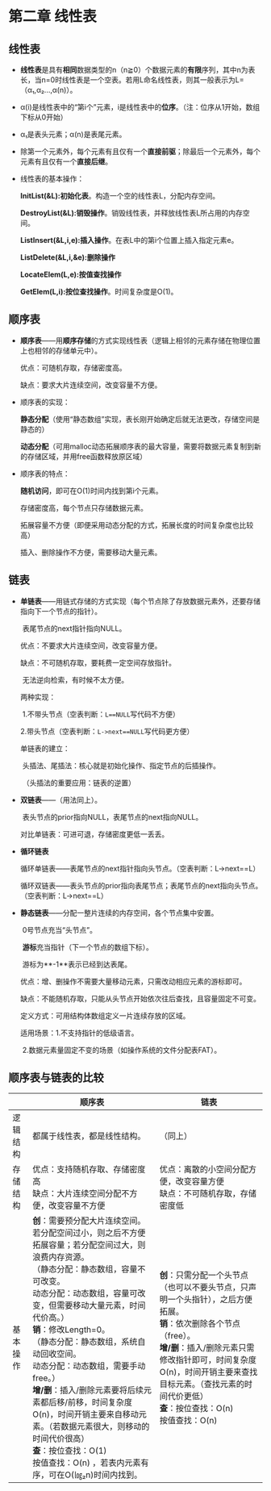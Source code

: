 # 第二章 线性表



## 线性表

- **线性表**是具有**相同**数据类型的n（n≧0）个数据元素的**有限**序列，其中n为表长，当n=0时线性表是一个空表。若用L命名线性表，则其一般表示为L=（α₁,α₂...,α(n)）。

- α(i)是线性表中的“第i个”元素，i是线性表中的**位序**。（注：位序从1开始，数组下标从0开始）
- α₁是表头元素；α(n)是表尾元素。
- 除第一个元素外，每个元素有且仅有一个**直接前驱**；除最后一个元素外，每个元素有且仅有一个**直接后继**。

- 线性表的基本操作：

  **InitList(&L):初始化表**。构造一个空的线性表L，分配内存空间。

  **DestroyList(&L):销毁操作**。销毁线性表，并释放线性表L所占用的内存空间。

  **ListInsert(&L,i,e):插入操作**。在表L中的第i个位置上插入指定元素e。

  **ListDelete(&L,i,&e):删除操作**

  **LocateElem(L,e):按值查找操作**

  **GetElem(L,i):按位查找操作**。时间复杂度是O(1)。



## 顺序表

- **顺序表**——用**顺序存储**的方式实现线性表（逻辑上相邻的元素存储在物理位置上也相邻的存储单元中）。

  优点：可随机存取，存储密度高。

  缺点：要求大片连续空间，改变容量不方便。

- 顺序表的实现：

  **静态分配**（使用“静态数组”实现，表长刚开始确定后就无法更改，存储空间是静态的）

  **动态分配**（可用malloc动态拓展顺序表的最大容量，需要将数据元素复制到新的存储区域，并用free函数释放原区域）

- 顺序表的特点：

  **随机访问**，即可在O(1)时间内找到第i个元素。

  存储密度高，每个节点只存储数据元素。

  拓展容量不方便（即便采用动态分配的方式，拓展长度的时间复杂度也比较高）

  插入、删除操作不方便，需要移动大量元素。



## 链表

- **单链表**——用链式存储的方式实现（每个节点除了存放数据元素外，还要存储指向下一个节点的指针）。

  ​					表尾节点的next指针指向NULL。

  优点：不要求大片连续空间，改变容量方便。

  缺点：不可随机存取，要耗费一定空间存放指针。

  ​			无法逆向检索，有时候不太方便。

  两种实现：

  ​		1.不带头节点（空表判断：`L==NULL`写代码不方便）

  ​		2.带头节点（空表判断：`L->next==NULL`写代码更方便）

  单链表的建立：

  ​		头插法、尾插法：核心就是初始化操作、指定节点的后插操作。

  ​		（头插法的重要应用：链表的逆置）

- **双链表**——（用法同上）。

  ​					表头节点的prior指向NULL，表尾节点的next指向NULL。

  对比单链表：可进可退，存储密度更低一丢丢。

- **循环链表**

  循环单链表——表尾节点的next指针指向头节点。（空表判断：L->next==L）

  循环双链表——表头节点的prior指向表尾节点；表尾节点的next指向头节点。（空表判断：L->next==L）

- **静态链表**——分配一整片连续的内存空间，各个节点集中安置。

  ​						0号节点充当“头节点”。

  ​						**游标**充当指针（下一个节点的数组下标）。

  ​						游标为**-1**表示已经到达表尾。

  优点：增、删操作不需要大量移动元素，只需改动相应元素的游标即可。

  缺点：不能随机存取，只能从头节点开始依次往后查找，且容量固定不可变。

  定义方式：可用结构体数组定义一片连续存放的区域。

  适用场景：1.不支持指针的低级语言。

  ​					2.数据元素量固定不变的场景（如操作系统的文件分配表FAT）。

  

## 顺序表与链表的比较

|          | 顺序表                                                       | 链表                                                         |
| :------- | ------------------------------------------------------------ | ------------------------------------------------------------ |
| 逻辑结构 | 都属于线性表，都是线性结构。                                 | （同上）                                                     |
| 存储结构 | 优点：支持随机存取、存储密度高<br />缺点：大片连续空间分配不方便，改变容量不方便 | 优点：离散的小空间分配方便，改变容量方便<br />缺点：不可随机存取，存储密度低 |
| 基本操作 | **创**：需要预分配大片连续空间。若分配空间过小，则之后不方便拓展容量；若分配空间过大，则浪费内存资源。<br />（静态分配：静态数组，容量不可改变。<br /> 动态分配：动态数组，容量可改变，但需要移动大量元素，时间代价高。）<br />**销**：修改Length=0。<br />（静态分配：静态数组，系统自动回收空间。<br />动态分配：动态数组，需要手动free。）<br />**增/删**：插入/删除元素要将后续元素都后移/前移，时间复杂度O(n)，时间开销主要来自移动元素。（若数据元素很大，则移动的时间代价很高）<br />**查**：按位查找：O(1)<br />按值查找：O(n) ，若表内元素有序，可在O(㏒₂n)时间内找到。 | **创**：只需分配一个头节点（也可以不要头节点，只声明一个头指针），之后方便拓展。<br />**销**：依次删除各个节点（free）。<br />**增/删**：插入/删除元素只需修改指针即可，时间复杂度O(n)，时间开销主要来查找目标元素。（查找元素的时间代价更低）<br />**查**：按位查找：O(n)<br />按值查找：O(n) |